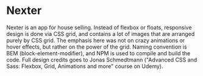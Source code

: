 # Nexter
Nexter is an app for house selling.
Instead of flexbox or floats, responsive design is done via CSS grid, and contains a lot of images that are arranged purely by CSS grid. 
The emphasis here was not on crazy animations or hover effects, but rather on the power of the grid. 
Naming convention is BEM (block-element-modifier), and NPM is used to compile and build the code. 
Full design credits goes to Jonas Schmedtmann ("Advanced CSS and Sass: Flexbox, Grid, Animations and more" course on Udemy).
